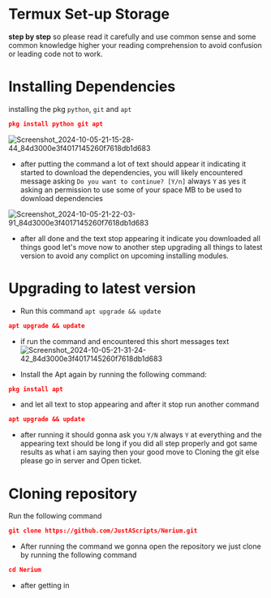 # Termux Set-up Storage 
**step by step** so please read it carefully and use common sense and some common knowledge higher your reading comprehension to avoid confusion or leading code not to work.

# Installing Dependencies 
installing the pkg `python`, `git` and `apt`
```json
pkg install python git apt
```
![Screenshot_2024-10-05-21-15-28-44_84d3000e3f4017145260f7618db1d683](https://github.com/user-attachments/assets/332499d9-3a3e-43db-9315-d952a66dfe0a)

* after putting the command a lot of text should appear it indicating it started to download the dependencies, you will likely encountered message asking ``Do you want to continue? [Y/n]`` always ``Y`` as yes it asking an permission to use some of your space MB to be used to download dependencies 

![Screenshot_2024-10-05-21-22-03-91_84d3000e3f4017145260f7618db1d683](https://github.com/user-attachments/assets/2058c2d2-0ea0-4b53-8d19-aaad8a210ec4)

* after all done and the text stop appearing it indicate you downloaded all things good let's move now to another step upgrading all things to latest version to avoid any complict on upcoming installing modules.

# Upgrading to latest version 
* Run this command `apt upgrade && update`
```json
apt upgrade && update
```

* if run the command and encountered this short messages text
![Screenshot_2024-10-05-21-31-24-42_84d3000e3f4017145260f7618db1d683](https://github.com/user-attachments/assets/5309c5e5-238d-4d60-8cad-9184a3f679a5)

* Install the Apt again by running the following command:
```json
pkg install apt
```
* and let all text to stop appearing and after it stop run another command
```json
apt upgrade && update
```
* after running it should gonna ask you ``Y/N`` always ``Y`` at everything and the appearing text should be long if you did all step properly and got same results as what i am saying then your good move to Cloning the git else please go in server and Open ticket.

# Cloning repository 
Run the following command 
```json
git clone https://github.com/JustAScripts/Nerium.git
```
* After running the command we gonna open the repository we just clone by running the following command
```json
cd Nerium
```
* after getting in 


